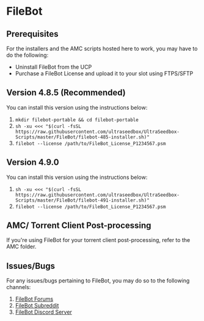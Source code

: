 # FileBot

## Prerequisites

For the installers and the AMC scripts hosted here to work, you may have to do the following:

* Uninstall FileBot from the UCP
* Purchase a FileBot License and upload it to your slot using FTPS/SFTP

## Version 4.8.5 (Recommended)
You can install this version using the instructions below:

1. `mkdir filebot-portable && cd filebot-portable`
2. `sh -xu <<< "$(curl -fsSL https://raw.githubusercontent.com/ultraseedbox/UltraSeedbox-Scripts/master/FileBot/filebot-485-installer.sh)"`
3. `filebot --license /path/to/FileBot_License_P1234567.psm`

## Version 4.9.0
You can install this version using the instructions below:

1. `sh -xu <<< "$(curl -fsSL https://raw.githubusercontent.com/ultraseedbox/UltraSeedbox-Scripts/master/FileBot/filebot-491-installer.sh)"`
2. `filebot --license /path/to/FileBot_License_P1234567.psm`

## AMC/ Torrent Client Post-processing

If you're using FileBot for your torrent client post-processing, refer to the AMC folder.

## Issues/Bugs

For any issues/bugs pertaining to FileBot, you may do so to the following channels:

1. [FileBot Forums](https://www.filebot.net/forums/)
2. [FileBot Subreddit](https://www.reddit.com/r/filebot/)
3. [FileBot Discord Server](https://discord.gg/skTt2em)